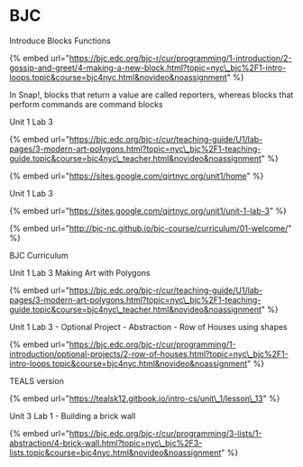 # BJC

Introduce Blocks Functions

{% embed url="https://bjc.edc.org/bjc-r/cur/programming/1-introduction/2-gossip-and-greet/4-making-a-new-block.html?topic=nyc\_bjc%2F1-intro-loops.topic&course=bjc4nyc.html&novideo&noassignment" %}

In Snap!, blocks that return a value are called reporters, whereas blocks that perform commands are command blocks



Unit 1 Lab 3

{% embed url="https://bjc.edc.org/bjc-r/cur/teaching-guide/U1/lab-pages/3-modern-art-polygons.html?topic=nyc\_bjc%2F1-teaching-guide.topic&course=bjc4nyc\_teacher.html&novideo&noassignment" %}



{% embed url="https://sites.google.com/qirtnyc.org/unit1/home" %}

Unit 1 Lab 3

{% embed url="https://sites.google.com/qirtnyc.org/unit1/unit-1-lab-3" %}

{% embed url="http://bjc-nc.github.io/bjc-course/curriculum/01-welcome/" %}



BJC Curriculum

Unit 1 Lab 3 Making Art with Polygons

{% embed url="https://bjc.edc.org/bjc-r/cur/teaching-guide/U1/lab-pages/3-modern-art-polygons.html?topic=nyc\_bjc%2F1-teaching-guide.topic&course=bjc4nyc\_teacher.html&novideo&noassignment" %}

Unit 1 Lab 3 - Optional Project - Abstraction - Row of Houses using shapes

{% embed url="https://bjc.edc.org/bjc-r/cur/programming/1-introduction/optional-projects/2-row-of-houses.html?topic=nyc\_bjc%2F1-intro-loops.topic&course=bjc4nyc.html&novideo&noassignment" %}

TEALS version

{% embed url="https://tealsk12.gitbook.io/intro-cs/unit\_1/lesson\_13" %}



Unit 3 Lab 1 - Building a brick wall

{% embed url="https://bjc.edc.org/bjc-r/cur/programming/3-lists/1-abstraction/4-brick-wall.html?topic=nyc\_bjc%2F3-lists.topic&course=bjc4nyc.html&novideo&noassignment" %}





